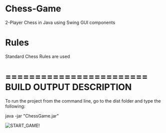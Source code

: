 # Chess-Game
2-Player Chess in Java using Swing GUI components

# Rules
Standard Chess Rules are used

========================
BUILD OUTPUT DESCRIPTION
========================

To run the project from the command line, go to the dist folder and
type the following:

java -jar "ChessGame.jar" 


![START_GAME!](C:\Users\molin\OneDrive\Documents\Projects\Chess-Game\gitimage1.PNG)
